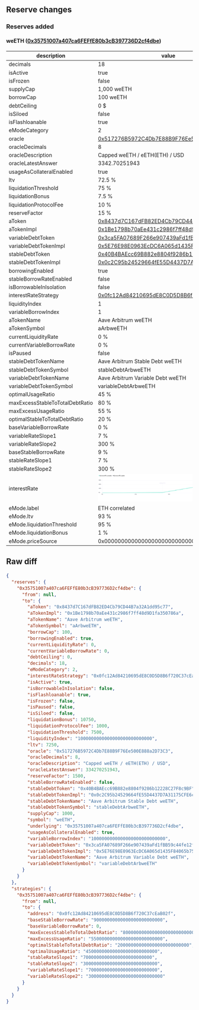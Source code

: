 ## Reserve changes

### Reserves added

#### weETH ([0x35751007a407ca6FEFfE80b3cB397736D2cf4dbe](https://arbiscan.io/address/0x35751007a407ca6FEFfE80b3cB397736D2cf4dbe))

| description | value |
| --- | --- |
| decimals | 18 |
| isActive | true |
| isFrozen | false |
| supplyCap | 1,000 weETH |
| borrowCap | 100 weETH |
| debtCeiling | 0 $ |
| isSiloed | false |
| isFlashloanable | true |
| eModeCategory | 2 |
| oracle | [0x517276B5972C4Db7E88B9F76Ee500E888a2D73C3](https://arbiscan.io/address/0x517276B5972C4Db7E88B9F76Ee500E888a2D73C3) |
| oracleDecimals | 8 |
| oracleDescription | Capped weETH / eETH(ETH) / USD |
| oracleLatestAnswer | 3342.70251943 |
| usageAsCollateralEnabled | true |
| ltv | 72.5 % |
| liquidationThreshold | 75 % |
| liquidationBonus | 7.5 % |
| liquidationProtocolFee | 10 % |
| reserveFactor | 15 % |
| aToken | [0x8437d7C167dFB82ED4Cb79CD44B7a32A1dd95c77](https://arbiscan.io/address/0x8437d7C167dFB82ED4Cb79CD44B7a32A1dd95c77) |
| aTokenImpl | [0x1Be1798b70aEe431c2986f7ff48d9D1fa350786a](https://arbiscan.io/address/0x1Be1798b70aEe431c2986f7ff48d9D1fa350786a) |
| variableDebtToken | [0x3ca5FA07689F266e907439aFd1fBB59c44fe12f6](https://arbiscan.io/address/0x3ca5FA07689F266e907439aFd1fBB59c44fe12f6) |
| variableDebtTokenImpl | [0x5E76E98E0963EcDC6A065d1435F84065b7523f39](https://arbiscan.io/address/0x5E76E98E0963EcDC6A065d1435F84065b7523f39) |
| stableDebtToken | [0x40B4BAEcc69B882e8804f9286b12228C27F8c9BF](https://arbiscan.io/address/0x40B4BAEcc69B882e8804f9286b12228C27F8c9BF) |
| stableDebtTokenImpl | [0x0c2C95b24529664fE55D4437D7A31175CFE6c4f7](https://arbiscan.io/address/0x0c2C95b24529664fE55D4437D7A31175CFE6c4f7) |
| borrowingEnabled | true |
| stableBorrowRateEnabled | false |
| isBorrowableInIsolation | false |
| interestRateStrategy | [0x0fc12Ad84210695dE8C0D5D8B6f720C37cEaB02f](https://arbiscan.io/address/0x0fc12Ad84210695dE8C0D5D8B6f720C37cEaB02f) |
| liquidityIndex | 1 |
| variableBorrowIndex | 1 |
| aTokenName | Aave Arbitrum weETH |
| aTokenSymbol | aArbweETH |
| currentLiquidityRate | 0 % |
| currentVariableBorrowRate | 0 % |
| isPaused | false |
| stableDebtTokenName | Aave Arbitrum Stable Debt weETH |
| stableDebtTokenSymbol | stableDebtArbweETH |
| variableDebtTokenName | Aave Arbitrum Variable Debt weETH |
| variableDebtTokenSymbol | variableDebtArbweETH |
| optimalUsageRatio | 45 % |
| maxExcessStableToTotalDebtRatio | 80 % |
| maxExcessUsageRatio | 55 % |
| optimalStableToTotalDebtRatio | 20 % |
| baseVariableBorrowRate | 0 % |
| variableRateSlope1 | 7 % |
| variableRateSlope2 | 300 % |
| baseStableBorrowRate | 9 % |
| stableRateSlope1 | 7 % |
| stableRateSlope2 | 300 % |
| interestRate | ![ir](/.assets/859e8f346e62fa5dc8eed4d223ca2a8d1c9fc80c.svg) |
| eMode.label | ETH correlated |
| eMode.ltv | 93 % |
| eMode.liquidationThreshold | 95 % |
| eMode.liquidationBonus | 1 % |
| eMode.priceSource | 0x0000000000000000000000000000000000000000 |


## Raw diff

```json
{
  "reserves": {
    "0x35751007a407ca6FEFfE80b3cB397736D2cf4dbe": {
      "from": null,
      "to": {
        "aToken": "0x8437d7C167dFB82ED4Cb79CD44B7a32A1dd95c77",
        "aTokenImpl": "0x1Be1798b70aEe431c2986f7ff48d9D1fa350786a",
        "aTokenName": "Aave Arbitrum weETH",
        "aTokenSymbol": "aArbweETH",
        "borrowCap": 100,
        "borrowingEnabled": true,
        "currentLiquidityRate": 0,
        "currentVariableBorrowRate": 0,
        "debtCeiling": 0,
        "decimals": 18,
        "eModeCategory": 2,
        "interestRateStrategy": "0x0fc12Ad84210695dE8C0D5D8B6f720C37cEaB02f",
        "isActive": true,
        "isBorrowableInIsolation": false,
        "isFlashloanable": true,
        "isFrozen": false,
        "isPaused": false,
        "isSiloed": false,
        "liquidationBonus": 10750,
        "liquidationProtocolFee": 1000,
        "liquidationThreshold": 7500,
        "liquidityIndex": "1000000000000000000000000000",
        "ltv": 7250,
        "oracle": "0x517276B5972C4Db7E88B9F76Ee500E888a2D73C3",
        "oracleDecimals": 8,
        "oracleDescription": "Capped weETH / eETH(ETH) / USD",
        "oracleLatestAnswer": 334270251943,
        "reserveFactor": 1500,
        "stableBorrowRateEnabled": false,
        "stableDebtToken": "0x40B4BAEcc69B882e8804f9286b12228C27F8c9BF",
        "stableDebtTokenImpl": "0x0c2C95b24529664fE55D4437D7A31175CFE6c4f7",
        "stableDebtTokenName": "Aave Arbitrum Stable Debt weETH",
        "stableDebtTokenSymbol": "stableDebtArbweETH",
        "supplyCap": 1000,
        "symbol": "weETH",
        "underlying": "0x35751007a407ca6FEFfE80b3cB397736D2cf4dbe",
        "usageAsCollateralEnabled": true,
        "variableBorrowIndex": "1000000000000000000000000000",
        "variableDebtToken": "0x3ca5FA07689F266e907439aFd1fBB59c44fe12f6",
        "variableDebtTokenImpl": "0x5E76E98E0963EcDC6A065d1435F84065b7523f39",
        "variableDebtTokenName": "Aave Arbitrum Variable Debt weETH",
        "variableDebtTokenSymbol": "variableDebtArbweETH"
      }
    }
  },
  "strategies": {
    "0x35751007a407ca6FEFfE80b3cB397736D2cf4dbe": {
      "from": null,
      "to": {
        "address": "0x0fc12Ad84210695dE8C0D5D8B6f720C37cEaB02f",
        "baseStableBorrowRate": "90000000000000000000000000",
        "baseVariableBorrowRate": 0,
        "maxExcessStableToTotalDebtRatio": "800000000000000000000000000",
        "maxExcessUsageRatio": "550000000000000000000000000",
        "optimalStableToTotalDebtRatio": "200000000000000000000000000",
        "optimalUsageRatio": "450000000000000000000000000",
        "stableRateSlope1": "70000000000000000000000000",
        "stableRateSlope2": "3000000000000000000000000000",
        "variableRateSlope1": "70000000000000000000000000",
        "variableRateSlope2": "3000000000000000000000000000"
      }
    }
  }
}
```